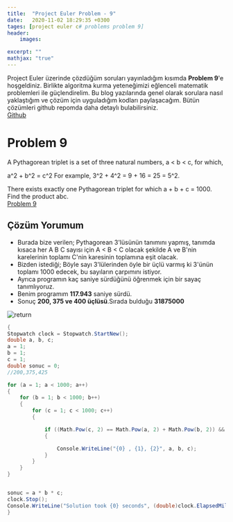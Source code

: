 ```yaml
---
title:  "Project Euler Problem - 9"
date:   2020-11-02 18:29:35 +0300
tages: [project euler c# problems problem 9]
header: 
    images:

excerpt: ""
mathjax: "true"
---
```

Project Euler üzerinde çözdüğüm soruları yayınladığım kısımda **Problem 9**'e hoşgeldiniz. 
Birlikte algoritma kurma yeteneğimizi eğlenceli matematik problemleri ile güçlendirelim. 
Bu blog yazılarında genel olarak sorulara nasıl yaklaştığım ve çözüm için uyguladığım kodları paylaşacağım.
Bütün çözümleri github repomda daha detaylı bulabilirsiniz.
<br>[Github](https://github.com/ibgk883/projecteuler/blob/master/ConsoleApp3/Problem9.cs)

# Problem 9
A Pythagorean triplet is a set of three natural numbers, a < b < c, for which,

a^2 + b^2 = c^2
For example, 3^2 + 4^2 = 9 + 16 = 25 = 5^2.

There exists exactly one Pythagorean triplet for which a + b + c = 1000.
Find the product abc.
<br>[Problem 9](https://projecteuler.net/problem=9)

## Çözüm Yorumum
- Burada bize verilen; Pythagorean 3'lüsünün tanımını yapmış, tanımda kısaca her A B C sayısı için A < B < C olacak şekilde A ve B'nin karelerinin toplamı C'nin karesinin toplamına eşit olacak.
- Bizden istediği; Böyle sayı 3'lülerinden öyle bir üçlü varmış ki 3'ünün toplamı 1000 edecek, bu sayıların çarpımını istiyor.
- Ayrıca programın kaç saniye sürdüğünü öğrenmek için bir sayaç tanımlıyoruz.
- Benim programım **117.943** saniye sürdü.
- Sonuç **200, 375 ve 400 üçlüsü**.Sırada bulduğu **31875000**

![return](https://i.imgur.com/EB6CrYe.png)
<br>

```c#
{
Stopwatch clock = Stopwatch.StartNew();
double a, b, c;
a = 1;
b = 1;
c = 1;
double sonuc = 0;
//200,375,425

for (a = 1; a < 1000; a++)
{
    for (b = 1; b < 1000; b++)
    {
        for (c = 1; c < 1000; c++)
        {

            if ((Math.Pow(c, 2) == Math.Pow(a, 2) + Math.Pow(b, 2)) && (a + b + c == 1000))
            {

                Console.WriteLine("{0} , {1}, {2}", a, b, c);
            }
        }
    }
}


sonuc = a * b * c;
clock.Stop();
Console.WriteLine("Solution took {0} seconds", (double)clock.ElapsedMilliseconds / 1000);
}
```